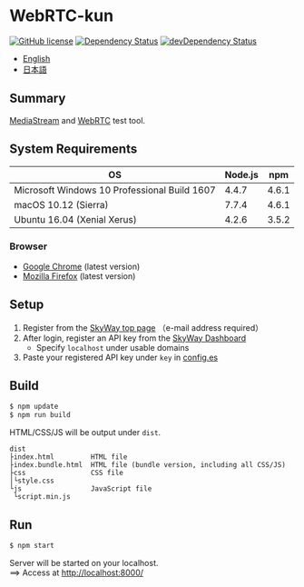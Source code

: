 WebRTC-kun
===

[![GitHub license](https://img.shields.io/badge/license-MIT-blue.svg)](https://github.com/weblio/webrtc-kun/blob/master/LICENSE)
<a href="https://david-dm.org/weblio/webrtc-kun"><img src="https://david-dm.org/weblio/webrtc-kun.svg" alt="Dependency Status"></a>
<a href="https://david-dm.org/weblio/webrtc-kun/?type=dev"><img src="https://david-dm.org/weblio/webrtc-kun/dev-status.svg" alt="devDependency Status"></a>
* [English](README.md)
* [日本語](README.ja.md)

## Summary
[MediaStream](https://developer.mozilla.org/en/docs/Web/API/MediaStream) and [WebRTC](https://webrtc.org/) test tool.

## System Requirements
|OS|Node.js|npm|
|---|---|---|
|Microsoft Windows 10 Professional Build 1607|4.4.7|4.6.1|
|macOS 10.12 (Sierra)|7.7.4|4.6.1|
|Ubuntu 16.04 (Xenial Xerus)|4.2.6|3.5.2|

### Browser
* [Google Chrome](https://www.google.com/chrome/) (latest version)
* [Mozilla Firefox](https://www.mozilla.org/en/firefox/) (latest version)

## Setup
1. Register from the [SkyWay top page](https://nttcom.github.io/skyway/en/index.html) （e-mail address required）
2. After login, register an API key from the [SkyWay Dashboard](https://skyway.io/ds/)
    * Specify `localhost` under usable domains
3. Paste your registered API key under `key` in [config.es](./src/js/config.es)

## Build
```bash
$ npm update
$ npm run build
```
HTML/CSS/JS will be output under `dist`.
```
dist
├index.html         HTML file
├index.bundle.html  HTML file (bundle version, including all CSS/JS)
├css                CSS file
│└style.css
└js                 JavaScript file
 └script.min.js
```

## Run
```bash
$ npm start
```
Server will be started on your localhost.  
==> Access at [http://localhost:8000/](http://localhost:8000/)
